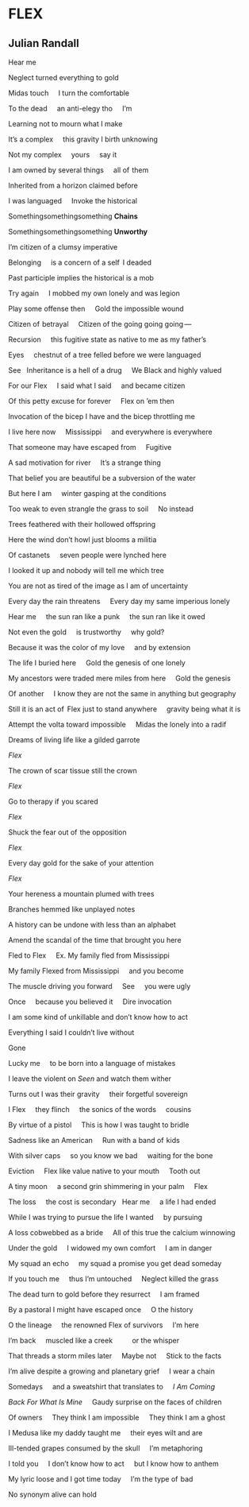 # FLEX
## Julian Randall
Hear me

Neglect turned everything to gold

Midas touch     I turn the comfortable

To the dead     an anti-elegy tho     I’m

Learning not to mourn what I make

It’s a complex     this gravity I birth unknowing

Not my complex     yours     say it

I am owned by several things     all of  them

Inherited from a horizon claimed before

I was languaged     Invoke the historical

Somethingsomethingsomething **Chains**

Somethingsomethingsomething **Unworthy**

I’m citizen of a clumsy imperative

Belonging     is a concern of a self   I deaded

Past participle implies the historical is a mob

Try again     I mobbed my own lonely and was legion

Play some offense then     Gold the impossible wound

Citizen of  betrayal     Citizen of the going going going —

Recursion     this fugitive state as native to me as my father’s

Eyes     chestnut of a tree felled before we were languaged

See   Inheritance is a hell of a drug     We Black and highly valued

For our Flex     I said what I said     and became citizen

Of  this petty excuse for forever     Flex on ’em then

Invocation of the bicep I have and the bicep throttling me

I live here now     Mississippi     and everywhere is everywhere

That someone may have escaped from     Fugitive

A sad motivation for river     It’s a strange thing

That belief you are beautiful be a subversion of the water

But here I am     winter gasping at the conditions

Too weak to even strangle the grass to soil     No instead

Trees feathered with their hollowed offspring

Here the wind don’t howl just blooms a militia

Of castanets     seven people were lynched here

I looked it up and nobody will tell me which tree

You are not as tired of the image as I am of uncertainty

Every day the rain threatens     Every day my same imperious lonely

Hear me     the sun ran like a punk     the sun ran like it owed

Not even the gold     is trustworthy     why gold?

Because it was the color of my love     and by extension

The life I buried here     Gold the genesis of one lonely

My ancestors were traded mere miles from here     Gold the genesis

Of  another     I know they are not the same in anything but geography

Still it is an act of   Flex just to stand anywhere     gravity being what it
is

Attempt the volta toward impossible     Midas the lonely into a radif

Dreams of living life like a gilded garrote

_Flex_

The crown of scar tissue still the crown

_Flex_

Go to therapy if  you scared

_Flex_

Shuck the fear out of  the opposition

_Flex_

Every day gold for the sake of your attention

_Flex_

Your hereness a mountain plumed with trees

Branches hemmed like unplayed notes

A history can be undone with less than an alphabet

Amend the scandal of the time that brought you here

Fled to Flex     Ex. My family fled from Mississippi

My family Flexed from Mississippi     and you become

The muscle driving you forward     See     you were ugly

Once     because you believed it     Dire invocation

I am some kind of unkillable and don’t know how to act

Everything I said I couldn’t live without

Gone

Lucky me     to be born into a language of mistakes

I leave the violent on _Seen_ and watch them wither

Turns out I was their gravity     their forgetful sovereign

I Flex     they flinch     the sonics of the words     cousins

By virtue of a pistol     This is how I was taught to bridle

Sadness like an American     Run with a band of  kids

With silver caps     so you know we bad     waiting for the bone

Eviction     Flex like value native to your mouth     Tooth out

A tiny moon     a second grin shimmering in your palm     Flex

The loss     the cost is secondary   Hear me     a life I had ended

While I was trying to pursue the life I wanted     by pursuing

A loss cobwebbed as a bride     All of this true the calcium winnowing

Under the gold     I widowed my own comfort     I am in danger

My squad an echo     my squad a promise you get dead someday

If you touch me     thus I’m untouched     Neglect killed the grass

The dead turn to gold before they resurrect     I am framed

By a pastoral I might have escaped once     O the history

O the lineage     the renowned Flex of survivors     I’m here

I’m back     muscled like a creek          or the whisper

That threads a storm miles later     Maybe not     Stick to the facts

I’m alive despite a growing and planetary grief     I wear a chain

Somedays     and a sweatshirt that translates to     _I Am Coming_

 _Back For What Is Mine_     Gaudy surprise on the faces of children

Of owners     They think I am impossible     They think I am a ghost

I Medusa like my daddy taught me     their eyes wilt and are

Ill-tended grapes consumed by the skull     I’m metaphoring

I told you     I don’t know how to act     but I know how to anthem

My lyric loose and I got time today     I’m the type of  bad

No synonym alive can hold